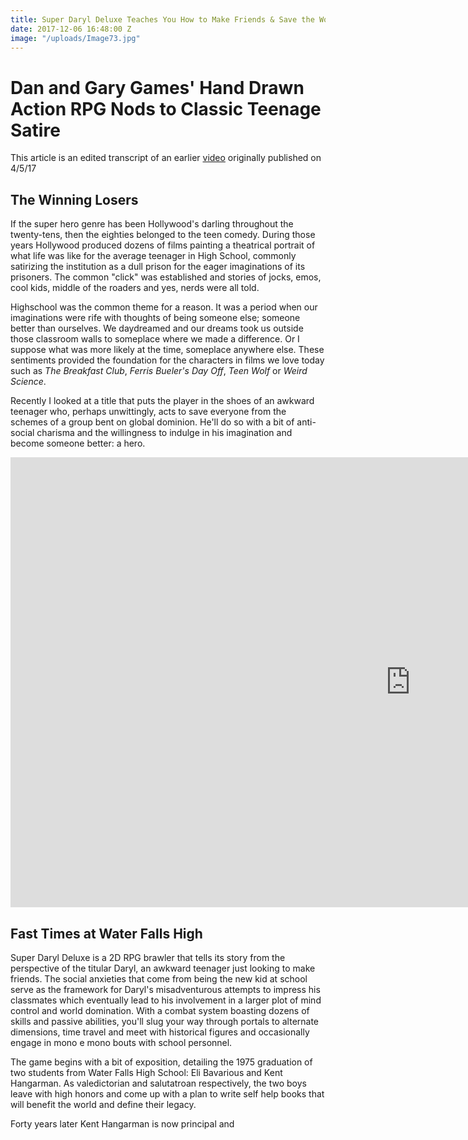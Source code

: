 ```yaml
---
title: Super Daryl Deluxe Teaches You How to Make Friends & Save the World
date: 2017-12-06 16:48:00 Z
image: "/uploads/Image73.jpg"
---
```


# Dan and Gary Games' Hand Drawn Action RPG Nods to Classic Teenage Satire

This article is an edited transcript of an earlier [video](https://www.youtube.com/watch?v=RkOPysxAm74) originally published on 4/5/17

## The Winning Losers

If the super hero genre has been Hollywood's darling throughout the twenty-tens, then the eighties belonged to the teen comedy. During those years Hollywood produced dozens of films painting a theatrical portrait of what life was like for the  average teenager in High School, commonly satirizing the institution as a dull prison for the eager imaginations of its prisoners. The common "click" was established and stories of jocks, emos, cool kids, middle of the roaders and yes, nerds were all told.  

Highschool was the common theme for a reason. It was a period when our imaginations were rife with thoughts of being someone else; someone better than ourselves. We daydreamed and our dreams took us outside those classroom walls to someplace where we made a difference. Or I suppose what was more likely at the time, someplace anywhere else. These sentiments provided the foundation for the characters in films we love today such as *The Breakfast Club*, *Ferris Bueler's Day Off*, *Teen Wolf* or *Weird Science*. 

Recently I looked at a title that puts the player in the shoes of an awkward teenager who, perhaps unwittingly, acts to save everyone from the schemes of a group bent on global dominion. He'll do so with a bit of anti-social charisma and the willingness to indulge in his imagination and become someone better: a hero.

<iframe width="1280" height="720" src="https://www.youtube.com/embed/1_UsKaatxRI" frameborder="0" gesture="media" allow="encrypted-media" allowfullscreen></iframe> 

## Fast Times at Water Falls High

Super Daryl Deluxe is a 2D RPG brawler that tells its story from the perspective of the titular Daryl, an awkward teenager just looking to make friends. The social anxieties that come from being the new kid at school serve as the framework for Daryl's misadventurous attempts to impress his classmates which eventually lead to his involvement in a larger plot of mind control and world domination. With a combat system boasting dozens of skills and passive abilities, you'll slug your way through portals to alternate dimensions, time travel and meet with historical figures and occasionally engage in mono e mono bouts with school personnel. 

The game begins with a bit of exposition, detailing the 1975 graduation of two students from Water Falls High School: Eli Bavarious and Kent Hangarman. As valedictorian and salutatroan respectively, the two boys leave with high honors and come up with a plan to write self help books that will benefit the world and define their legacy. 

Forty years later Kent Hangarman is now principal and 